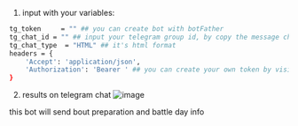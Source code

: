 1. input with your variables:
```sh
tg_token     = "" ## you can create bot with botFather
tg_chat_id = "" ## input your telegram group id, by copy the message chat link
tg_chat_type  = "HTML" ## it's html format
headers = {
    'Accept': 'application/json',
    'Authorization': 'Bearer ' ## you can create your own token by visit coc developer api
}
```

2. results on telegram chat
![image](https://github.com/ajinfajrian/python-project/assets/39956298/9cced7ae-f780-4134-b098-b0fb20bdc19c)

this bot will send bout preparation and battle day info
